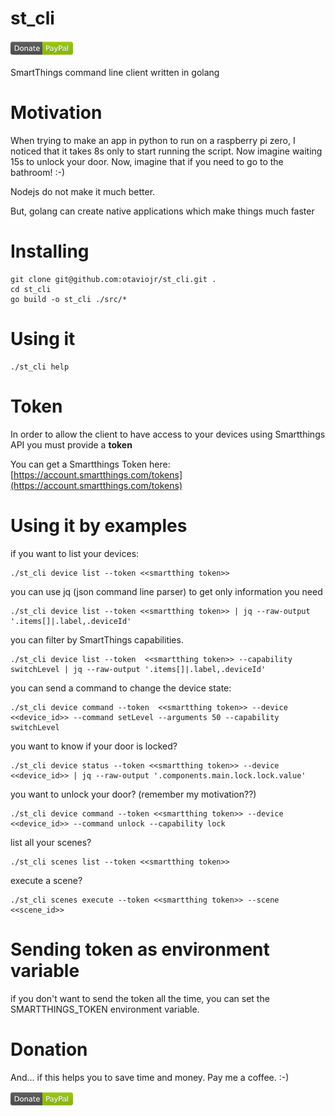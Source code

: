# st_cli
[![Donate](/docs/donation.png?raw=true)](https://www.paypal.com/cgi-bin/webscr?cmd=_donations&business=65XBWNBZ69ZP4&currency_code=USD&source=url)

SmartThings command line client written in golang

# Motivation

When trying to make an app in python to run on a raspberry pi zero, I noticed
that it takes 8s only to start running the script. Now imagine waiting 15s to
unlock your door. Now, imagine that if you need to go to the bathroom! :-)

Nodejs do not make it much better.

But, golang can create native applications which make things much faster

# Installing

```
git clone git@github.com:otaviojr/st_cli.git .
cd st_cli
go build -o st_cli ./src/*
```

# Using it

```
./st_cli help
```

# Token

In order to allow the client to have access to your devices using Smartthings API you must
provide a **token**

You can get a Smartthings Token here:
[https://account.smartthings.com/tokens](https://account.smartthings.com/tokens)

# Using it by examples

if you want to list your devices:

```
./st_cli device list --token <<smartthing token>>
```

you can use jq (json command line parser) to get only information you need

```
./st_cli device list --token <<smartthing token>> | jq --raw-output '.items[]|.label,.deviceId'
```

you can filter by SmartThings capabilities.

```
./st_cli device list --token  <<smartthing token>> --capability switchLevel | jq --raw-output '.items[]|.label,.deviceId'
```

you can send a command to change the device state:

```
./st_cli device command --token  <<smartthing token>> --device  <<device_id>> --command setLevel --arguments 50 --capability switchLevel
```

you want to know if your door is locked?

```
./st_cli device status --token <<smartthing token>> --device <<device_id>> | jq --raw-output '.components.main.lock.lock.value'
```

you want to unlock your door? (remember my motivation??)

```
./st_cli device command --token <<smartthing token>> --device <<device_id>> --command unlock --capability lock
```

list all your scenes?

```
./st_cli scenes list --token <<smartthing token>>
```

execute a scene?

```
./st_cli scenes execute --token <<smartthing token>> --scene <<scene_id>>
```

# Sending token as environment variable

if you don't want to send the token all the time, you can set the SMARTTHINGS_TOKEN environment variable.

# Donation

And... if this helps you to save time and money. Pay me a coffee. :-)

[![Donate](/docs/donation.png?raw=true)](https://www.paypal.com/cgi-bin/webscr?cmd=_donations&business=65XBWNBZ69ZP4&currency_code=USD&source=url)
